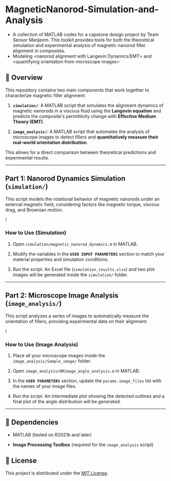 # MagneticNanorod-Simulation-and-Analysis
- A collection of MATLAB codes for a capstone design project by Team Sensor Manjeom. This toolkit provides tools for both the theoretical simulation and experimental analysis of magnetic nanorod filler alignment in composites.
- Modeling &lt;nanorod alignment with Langevin Dynamics/EMT> and &lt;quantifying orientation from microscope images>

## 📝 Overview

This repository contains two main components that work together to characterize magnetic filler alignment:

1. **`simulation/`**: A MATLAB script that simulates the alignment dynamics of magnetic nanorods in a viscous fluid using the **Langevin equation** and predicts the composite's permittivity change with **Effective Medium Theory (EMT)**.
    
2. **`image_analysis/`**: A MATLAB script that automates the analysis of microscope images to detect fillers and **quantitatively measure their real-world orientation distribution**.
    

This allows for a direct comparison between theoretical predictions and experimental results.

---

## Part 1: Nanorod Dynamics Simulation (`simulation/`)

This script models the rotational behavior of magnetic nanorods under an external magnetic field, considering factors like magnetic torque, viscous drag, and Brownian motion.

!

### How to Use (Simulation)

1. Open `simulation/magnetic_nanorod_dynamics.m` in MATLAB.
    
2. Modify the variables in the **`USER INPUT PARAMETERS`** section to match your material properties and simulation conditions.
    
3. Run the script. An Excel file (`simulation_results.xlsx`) and two plot images will be generated inside the `simulation/` folder.
    

---

## Part 2: Microscope Image Analysis (`image_analysis/`)

This script analyzes a series of images to automatically measure the orientation of fillers, providing experimental data on their alignment.

!

### How to Use (Image Analysis)

1. Place all your microscope images inside the `image_analysis/Sample_image/` folder.
    
2. Open `image_analysis/OMimage_angle_analysis.m` in MATLAB.
    
3. In the **`USER PARAMETERS`** section, update the `params.image_files` list with the names of your image files.
    
4. Run the script. An intermediate plot showing the detected outlines and a final plot of the angle distribution will be generated.
    

---

## 🔧 Dependencies

- MATLAB (tested on R2021b and later)
    
- **Image Processing Toolbox** (required for the `image_analysis` script)
    

## 📜 License

This project is distributed under the [MIT License](https://www.google.com/search?q=LICENSE).
